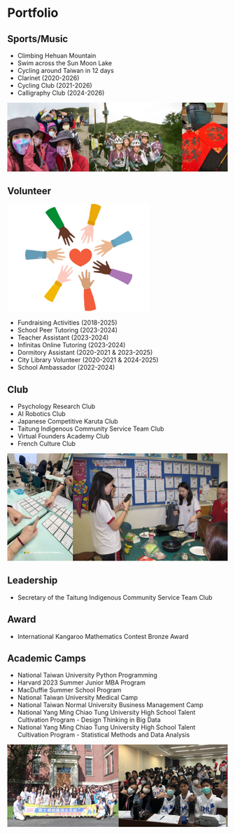 # Portfolio

## Sports/Music
- Climbing Hehuan Mountain
- Swim across the Sun Moon Lake
- Cycling around Taiwan in 12 days
- Clarinet (2020-2026)
- Cycling Club (2021-2026)
- Calligraphy Club (2024-2026)

<img src="assets/3.png">

## Volunteer
<img src="assets/v3.png">

- Fundraising Activities (2018-2025)
- School Peer Tutoring (2023-2024)
- Teacher Assistant (2023-2024)
- Infinitas Online Tutoring (2023-2024)
- Dormitory Assistant (2020-2021 & 2023-2025)
- City Library Volunteer (2020-2021 & 2024-2025)
- School Ambassador (2022-2024)

## Club
- Psychology Research Club
- AI Robotics Club
- Japanese Competitive Karuta Club
- Taitung Indigenous Community Service Team Club
- Virtual Founders Academy Club
- French Culture Club

![](assets/clubs.png)

## Leadership
- Secretary of the Taitung Indigenous Community Service Team Club

## Award
- International Kangaroo Mathematics Contest Bronze Award

## Academic Camps
- National Taiwan University Python Programming
- Harvard 2023 Summer Junior MBA Program
- MacDuffie Summer School Program
- National Taiwan University Medical Camp
- National Taiwan Normal University Business Management Camp
- National Yang Ming Chiao Tung University High School Talent Cultivation Program - Design Thinking in Big Data
- National Yang Ming Chiao Tung University High School Talent Cultivation Program - Statistical Methods and Data Analysis

![](assets/camps.png)
